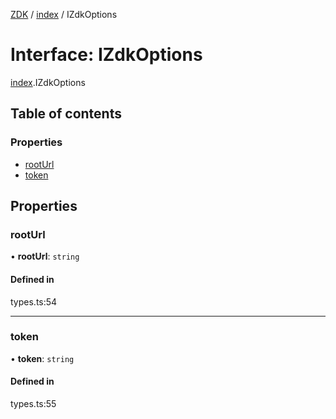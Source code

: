 [ZDK](../README.md) / [index](../modules/index.md) / IZdkOptions

# Interface: IZdkOptions

[index](../modules/index.md).IZdkOptions

## Table of contents

### Properties

- [rootUrl](index.IZdkOptions.md#rooturl)
- [token](index.IZdkOptions.md#token)

## Properties

### rootUrl

• **rootUrl**: `string`

#### Defined in

types.ts:54

___

### token

• **token**: `string`

#### Defined in

types.ts:55

